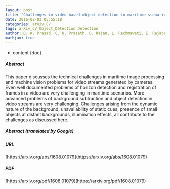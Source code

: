 ```yaml
---
layout: post
title: "Challenges in video based object detection in maritime scenario using computer vision"
date: 2016-08-03 05:55:18
categories: arXiv_CV
tags: arXiv_CV Object_Detection Detection
author: D. K. Prasad, C. K. Prasath, D. Rajan, L. Rachmawati, E. Rajabaly, C. Quek
mathjax: true
---
```


* content
{:toc}

##### Abstract
This paper discusses the technical challenges in maritime image processing and machine vision problems for video streams generated by cameras. Even well documented problems of horizon detection and registration of frames in a video are very challenging in maritime scenarios. More advanced problems of background subtraction and object detection in video streams are very challenging. Challenges arising from the dynamic nature of the background, unavailability of static cues, presence of small objects at distant backgrounds, illumination effects, all contribute to the challenges as discussed here.

##### Abstract (translated by Google)


##### URL
[https://arxiv.org/abs/1608.01079](https://arxiv.org/abs/1608.01079)

##### PDF
[https://arxiv.org/pdf/1608.01079](https://arxiv.org/pdf/1608.01079)

